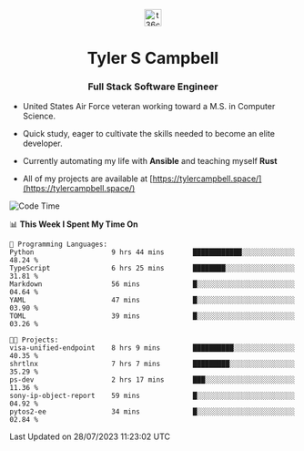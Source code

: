<p align="center">
<a href="https://www.linkedin.com/in/t36campbell" target="blank"><img align="center" src="https://ik.imagekit.io/t36campbell/Portfolio/linkedin.png.original_m8bbGgPh6.png" alt="t36campbell" height="30" width="30" /></a>
</p>
<h1 align="center">Tyler S Campbell</h1>
<h3 align="center">Full Stack Software Engineer</h3>

* United States Air Force veteran working toward a M.S. in Computer Science.

* Quick study, eager to cultivate the skills needed to become an elite developer.

* Currently automating my life with **Ansible** and teaching myself **Rust**

* All of my projects are available at [https://tylercampbell.space/](https://tylercampbell.space/)

<!--START_SECTION:waka-->
![Code Time](http://img.shields.io/badge/Code%20Time-2%2C657%20hrs%2020%20mins-blue)

📊 **This Week I Spent My Time On** 

```text
💬 Programming Languages: 
Python                   9 hrs 44 mins       ████████████░░░░░░░░░░░░░   48.24 % 
TypeScript               6 hrs 25 mins       ████████░░░░░░░░░░░░░░░░░   31.81 % 
Markdown                 56 mins             █░░░░░░░░░░░░░░░░░░░░░░░░   04.64 % 
YAML                     47 mins             █░░░░░░░░░░░░░░░░░░░░░░░░   03.90 % 
TOML                     39 mins             █░░░░░░░░░░░░░░░░░░░░░░░░   03.26 % 

🐱‍💻 Projects: 
visa-unified-endpoint    8 hrs 9 mins        ██████████░░░░░░░░░░░░░░░   40.35 % 
shrtlnx                  7 hrs 7 mins        █████████░░░░░░░░░░░░░░░░   35.29 % 
ps-dev                   2 hrs 17 mins       ███░░░░░░░░░░░░░░░░░░░░░░   11.36 % 
sony-ip-object-report    59 mins             █░░░░░░░░░░░░░░░░░░░░░░░░   04.92 % 
pytos2-ee                34 mins             █░░░░░░░░░░░░░░░░░░░░░░░░   02.84 % 
```


 Last Updated on 28/07/2023 11:23:02 UTC
<!--END_SECTION:waka-->

